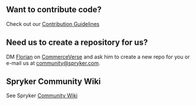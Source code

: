 ## Want to contribute code?
Check out our [Contribution Guidelines](https://github.com/spryker-community/docs/blob/main/CONTRIBUTE.md)

## Need us to create a repository for us?
DM [Florian](https://commerceverse.space/profile/fsmeier) on [CommerceVerse]() and ask him to create a new repo for you or e-mail us at community@spryker.com.

## Spryker Community Wiki
See Spryker [Community Wiki](https://github.com/spryker-community/docs/wiki) 
